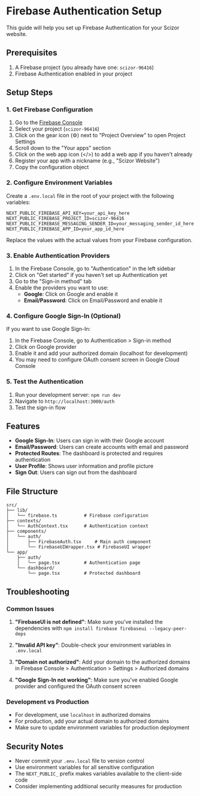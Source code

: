 # Firebase Authentication Setup

This guide will help you set up Firebase Authentication for your Scizor website.

## Prerequisites

1. A Firebase project (you already have one: `scizor-96416`)
2. Firebase Authentication enabled in your project

## Setup Steps

### 1. Get Firebase Configuration

1. Go to the [Firebase Console](https://console.firebase.google.com/)
2. Select your project (`scizor-96416`)
3. Click on the gear icon (⚙️) next to "Project Overview" to open Project Settings
4. Scroll down to the "Your apps" section
5. Click on the web app icon (</>) to add a web app if you haven't already
6. Register your app with a nickname (e.g., "Scizor Website")
7. Copy the configuration object

### 2. Configure Environment Variables

Create a `.env.local` file in the root of your project with the following variables:

```env
NEXT_PUBLIC_FIREBASE_API_KEY=your_api_key_here
NEXT_PUBLIC_FIREBASE_PROJECT_ID=scizor-96416
NEXT_PUBLIC_FIREBASE_MESSAGING_SENDER_ID=your_messaging_sender_id_here
NEXT_PUBLIC_FIREBASE_APP_ID=your_app_id_here
```

Replace the values with the actual values from your Firebase configuration.

### 3. Enable Authentication Providers

1. In the Firebase Console, go to "Authentication" in the left sidebar
2. Click on "Get started" if you haven't set up Authentication yet
3. Go to the "Sign-in method" tab
4. Enable the providers you want to use:
   - **Google**: Click on Google and enable it
   - **Email/Password**: Click on Email/Password and enable it

### 4. Configure Google Sign-In (Optional)

If you want to use Google Sign-In:

1. In the Firebase Console, go to Authentication > Sign-in method
2. Click on Google provider
3. Enable it and add your authorized domain (localhost for development)
4. You may need to configure OAuth consent screen in Google Cloud Console

### 5. Test the Authentication

1. Run your development server: `npm run dev`
2. Navigate to `http://localhost:3000/auth`
3. Test the sign-in flow

## Features

- **Google Sign-In**: Users can sign in with their Google account
- **Email/Password**: Users can create accounts with email and password
- **Protected Routes**: The dashboard is protected and requires authentication
- **User Profile**: Shows user information and profile picture
- **Sign Out**: Users can sign out from the dashboard

## File Structure

```
src/
├── lib/
│   └── firebase.ts          # Firebase configuration
├── contexts/
│   └── AuthContext.tsx      # Authentication context
├── components/
│   └── auth/
│       ├── FirebaseAuth.tsx     # Main auth component
│       └── FirebaseUIWrapper.tsx # FirebaseUI wrapper
└── app/
    ├── auth/
    │   └── page.tsx         # Authentication page
    └── dashboard/
        └── page.tsx         # Protected dashboard
```

## Troubleshooting

### Common Issues

1. **"FirebaseUI is not defined"**: Make sure you've installed the dependencies with `npm install firebase firebaseui --legacy-peer-deps`

2. **"Invalid API key"**: Double-check your environment variables in `.env.local`

3. **"Domain not authorized"**: Add your domain to the authorized domains in Firebase Console > Authentication > Settings > Authorized domains

4. **"Google Sign-In not working"**: Make sure you've enabled Google provider and configured the OAuth consent screen

### Development vs Production

- For development, use `localhost` in authorized domains
- For production, add your actual domain to authorized domains
- Make sure to update environment variables for production deployment

## Security Notes

- Never commit your `.env.local` file to version control
- Use environment variables for all sensitive configuration
- The `NEXT_PUBLIC_` prefix makes variables available to the client-side code
- Consider implementing additional security measures for production 
